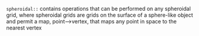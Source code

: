 `spheroidal::` contains operations that can be performed on any spheroidal grid,
where spheroidal grids are grids on the surface of a sphere-like object
and permit a map, point⟶vertex, that maps any point in space to the nearest vertex
